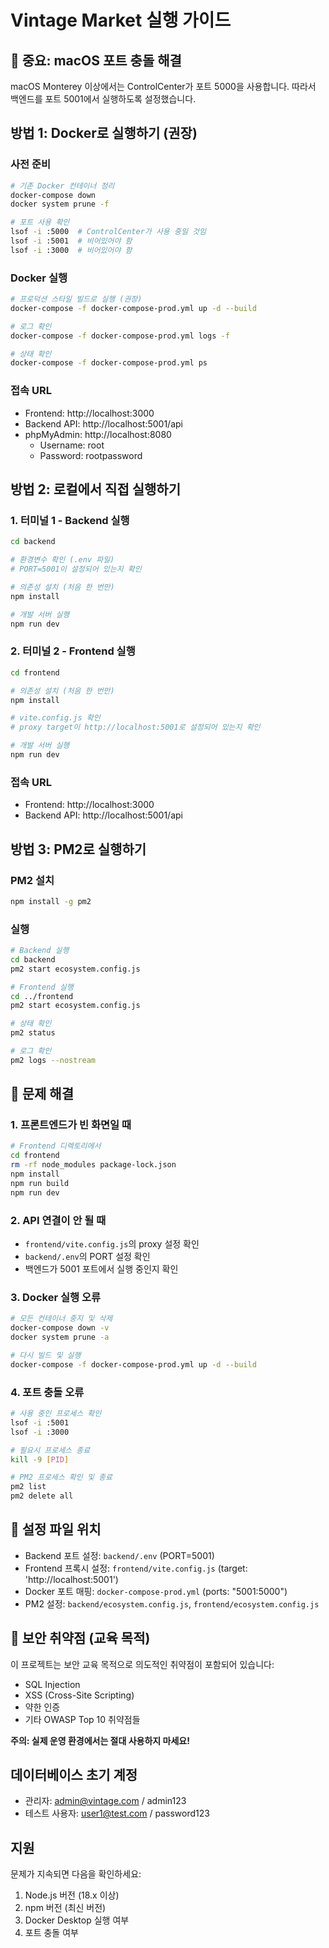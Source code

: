 # Vintage Market 실행 가이드

## 🚨 중요: macOS 포트 충돌 해결
macOS Monterey 이상에서는 ControlCenter가 포트 5000을 사용합니다. 
따라서 백엔드를 포트 5001에서 실행하도록 설정했습니다.

## 방법 1: Docker로 실행하기 (권장)

### 사전 준비
```bash
# 기존 Docker 컨테이너 정리
docker-compose down
docker system prune -f

# 포트 사용 확인
lsof -i :5000  # ControlCenter가 사용 중일 것임
lsof -i :5001  # 비어있어야 함
lsof -i :3000  # 비어있어야 함
```

### Docker 실행
```bash
# 프로덕션 스타일 빌드로 실행 (권장)
docker-compose -f docker-compose-prod.yml up -d --build

# 로그 확인
docker-compose -f docker-compose-prod.yml logs -f

# 상태 확인
docker-compose -f docker-compose-prod.yml ps
```

### 접속 URL
- Frontend: http://localhost:3000
- Backend API: http://localhost:5001/api
- phpMyAdmin: http://localhost:8080
  - Username: root
  - Password: rootpassword

## 방법 2: 로컬에서 직접 실행하기

### 1. 터미널 1 - Backend 실행
```bash
cd backend

# 환경변수 확인 (.env 파일)
# PORT=5001이 설정되어 있는지 확인

# 의존성 설치 (처음 한 번만)
npm install

# 개발 서버 실행
npm run dev
```

### 2. 터미널 2 - Frontend 실행
```bash
cd frontend

# 의존성 설치 (처음 한 번만)
npm install

# vite.config.js 확인
# proxy target이 http://localhost:5001로 설정되어 있는지 확인

# 개발 서버 실행
npm run dev
```

### 접속 URL
- Frontend: http://localhost:3000
- Backend API: http://localhost:5001/api

## 방법 3: PM2로 실행하기

### PM2 설치
```bash
npm install -g pm2
```

### 실행
```bash
# Backend 실행
cd backend
pm2 start ecosystem.config.js

# Frontend 실행
cd ../frontend
pm2 start ecosystem.config.js

# 상태 확인
pm2 status

# 로그 확인
pm2 logs --nostream
```

## 🔧 문제 해결

### 1. 프론트엔드가 빈 화면일 때
```bash
# Frontend 디렉토리에서
cd frontend
rm -rf node_modules package-lock.json
npm install
npm run build
npm run dev
```

### 2. API 연결이 안 될 때
- `frontend/vite.config.js`의 proxy 설정 확인
- `backend/.env`의 PORT 설정 확인
- 백엔드가 5001 포트에서 실행 중인지 확인

### 3. Docker 실행 오류
```bash
# 모든 컨테이너 중지 및 삭제
docker-compose down -v
docker system prune -a

# 다시 빌드 및 실행
docker-compose -f docker-compose-prod.yml up -d --build
```

### 4. 포트 충돌 오류
```bash
# 사용 중인 프로세스 확인
lsof -i :5001
lsof -i :3000

# 필요시 프로세스 종료
kill -9 [PID]

# PM2 프로세스 확인 및 종료
pm2 list
pm2 delete all
```

## 📝 설정 파일 위치
- Backend 포트 설정: `backend/.env` (PORT=5001)
- Frontend 프록시 설정: `frontend/vite.config.js` (target: 'http://localhost:5001')
- Docker 포트 매핑: `docker-compose-prod.yml` (ports: "5001:5000")
- PM2 설정: `backend/ecosystem.config.js`, `frontend/ecosystem.config.js`

## 🔐 보안 취약점 (교육 목적)
이 프로젝트는 보안 교육 목적으로 의도적인 취약점이 포함되어 있습니다:
- SQL Injection
- XSS (Cross-Site Scripting)
- 약한 인증
- 기타 OWASP Top 10 취약점들

**주의: 실제 운영 환경에서는 절대 사용하지 마세요!**

## 데이터베이스 초기 계정
- 관리자: admin@vintage.com / admin123
- 테스트 사용자: user1@test.com / password123

## 지원
문제가 지속되면 다음을 확인하세요:
1. Node.js 버전 (18.x 이상)
2. npm 버전 (최신 버전)
3. Docker Desktop 실행 여부
4. 포트 충돌 여부